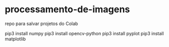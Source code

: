 # processamento-de-imagens
repo para salvar projetos do Colab


pip3 install numpy
pip3 install opencv-python
pip3 install pyplot
pip3 install matplotlib
